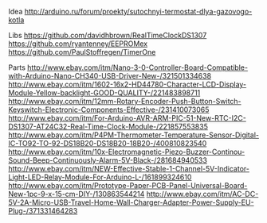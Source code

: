 Idea http://arduino.ru/forum/proekty/sutochnyi-termostat-dlya-gazovogo-kotla

Libs
https://github.com/davidhbrown/RealTimeClockDS1307
https://github.com/ryantenney/EEPROMex
https://github.com/PaulStoffregen/TimerOne

Parts
http://www.ebay.com/itm/Nano-3-0-Controller-Board-Compatible-with-Arduino-Nano-CH340-USB-Driver-New-/321501334638
http://www.ebay.com/itm/1602-16x2-HD44780-Character-LCD-Display-Module-Yellow-backlight-GOOD-QUALITY-/221483898711
http://www.ebay.com/itm/12mm-Rotary-Encoder-Push-Button-Switch-Keyswitch-Electronic-Components-Effective-/231410073065
http://www.ebay.com/itm/For-Arduino-AVR-ARM-PIC-51-New-RTC-I2C-DS1307-AT24C32-Real-Time-Clock-Module-/221857553835
http://www.ebay.com/itm/P4PM-Thermometer-Temperature-Sensor-Digital-IC-TO92-TO-92-DS18B20-DS18B20-18B20-/400810823540
http://www.ebay.com/itm/10x-Electromagnetic-Piezo-Buzzer-Continou-Sound-Beep-Continuously-Alarm-5V-Black-/281684940533
http://www.ebay.com/itm/NEW-Effective-Stable-1-Channel-5V-Indicator-Light-LED-Relay-Module-For-Arduino-L-/161899324610
http://www.ebay.com/itm/Prototype-Paper-PCB-Panel-Universal-Board-New-1pc-9-x-15-cm-DIY-/130863544214
http://www.ebay.com/itm/AC-DC-5V-2A-Micro-USB-Travel-Home-Wall-Charger-Adapter-Power-Supply-EU-Plug-/371331464283